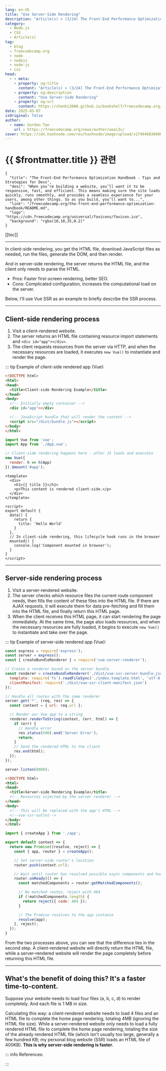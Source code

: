 ```yaml
---
lang: en-US
title: "Use Server-Side Rendering"
description: "Article(s) > (3/24) The Front-End Performance Optimization Handbook - Tips and Strategies for Devs"
category:
  - Node.js
  - CSS
  - Article(s)
tag:
  - blog
  - freecodecamp.org
  - node
  - nodejs
  - node-js
  - css
head:
  - - meta:
    - property: og:title
      content: "Article(s) > (3/24) The Front-End Performance Optimization Handbook - Tips and Strategies for Devs"
    - property: og:description
      content: "Use Server-Side Rendering"
    - property: og:url
      content: https://chanhi2000.github.io/bookshelf/freecodecamp.org/the-front-end-performance-optimization-handbook/use-server-side-rendering.html
date: 2025-05-07
isOriginal: false
author:
  - name: Gordan Tan
    url : https://freecodecamp.org/news/author/woai3c/
cover: https://cdn.hashnode.com/res/hashnode/image/upload/v1746468304666/ca24ac6b-1591-4abf-a544-739fbfaecf49.png
---
```


# {{ $frontmatter.title }} 관련

```component VPCard
{
  "title": "The Front-End Performance Optimization Handbook - Tips and Strategies for Devs",
  "desc": "When you’re building a website, you’ll want it to be responsive, fast, and efficient. This means making sure the site loads quickly, runs smoothly, and provides a seamless experience for your users, among other things. So as you build, you’ll want to...",
  "link": "/freecodecamp.org/the-front-end-performance-optimization-handbook/README.md",
  "logo": "https://cdn.freecodecamp.org/universal/favicons/favicon.ico",
  "background": "rgba(10,10,35,0.2)"
}
```

[[toc]]

---

<SiteInfo
  name="The Front-End Performance Optimization Handbook - Tips and Strategies for Devs"
  desc="When you’re building a website, you’ll want it to be responsive, fast, and efficient. This means making sure the site loads quickly, runs smoothly, and provides a seamless experience for your users, among other things. So as you build, you’ll want to..."
  url="https://freecodecamp.org/news/the-front-end-performance-optimization-handbook#heading-use-server-side-rendering"
  logo="https://cdn.freecodecamp.org/universal/favicons/favicon.ico"
  preview="https://cdn.hashnode.com/res/hashnode/image/upload/v1746468304666/ca24ac6b-1591-4abf-a544-739fbfaecf49.png"/>

In client-side rendering, you get the HTML file, download JavaScript files as needed, run the files, generate the DOM, and then render.

And in server-side rendering, the server returns the HTML file, and the client only needs to parse the HTML.

- Pros: Faster first-screen rendering, better SEO.
- Cons: Complicated configuration, increases the computational load on the server.

Below, I'll use Vue SSR as an example to briefly describe the SSR process.

---

## Client-side rendering process

1. Visit a client-rendered website.
2. The server returns an HTML file containing resource import statements and `<div id="app"></div>`.
3. The client requests resources from the server via HTTP, and when the necessary resources are loaded, it executes `new Vue()` to instantiate and render the page.

::: tip Example of client-side rendered app (Vue):

```html title="index.html"
<!DOCTYPE html>
<html>
<head>
  <title>Client-side Rendering Example</title>
</head>
<body>
  <!-- Initially empty container -->
  <div id="app"></div>

  <!-- JavaScript bundle that will render the content -->
  <script src="/dist/bundle.js"></script>
</body>
</html>
```

```js title="main.js"
import Vue from 'vue';
import App from './App.vue';

// Client-side rendering happens here - after JS loads and executes
new Vue({
  render: h => h(App)
}).$mount('#app');
```

```vue title="App.vue"
<template>
  <div>
    <h1>{{ title }}</h1>
    <p>This content is rendered client-side.</p>
  </div>
</template>

<script>
export default {
  data() {
    return {
      title: 'Hello World'
    }
  },
  // In client-side rendering, this lifecycle hook runs in the browser
  mounted() {
    console.log('Component mounted in browser');
  }
}
</script>
```

---

## Server-side rendering process

1. Visit a server-rendered website.
2. The server checks which resource files the current route component needs, then fills the content of these files into the HTML file. If there are AJAX requests, it will execute them for data pre-fetching and fill them into the HTML file, and finally return this HTML page.
3. When the client receives this HTML page, it can start rendering the page immediately. At the same time, the page also loads resources, and when the necessary resources are fully loaded, it begins to execute `new Vue()` to instantiate and take over the page.

::: tip Example of server-side rendered app (Vue):

```js title="server.js"
const express = require('express');
const server = express();
const { createBundleRenderer } = require('vue-server-renderer');

// Create a renderer based on the server bundle
const renderer = createBundleRenderer('./dist/vue-ssr-server-bundle.json', {
  template: require('fs').readFileSync('./index.template.html', 'utf-8'),
  clientManifest: require('./dist/vue-ssr-client-manifest.json')
});

// Handle all routes with the same renderer
server.get('*', (req, res) => {
  const context = { url: req.url };

  // Render our Vue app to a string
  renderer.renderToString(context, (err, html) => {
    if (err) {
      // Handle error
      res.status(500).end('Server Error');
      return;
    }
    // Send the rendered HTML to the client
    res.end(html);
  });
});

server.listen(8080);
```

```html title="index.template.html"
<!DOCTYPE html>
<html>
<head>
  <title>Server-side Rendering Example</title>
  <!-- Resources injected by the server renderer -->
</head>
<body>
  <!-- This will be replaced with the app's HTML -->
  <!--vue-ssr-outlet-->
</body>
</html>
```

```js title="entry-server.js"
import { createApp } from './app';

export default context => {
  return new Promise((resolve, reject) => {
    const { app, router } = createApp();

    // Set server-side router's location
    router.push(context.url);

    // Wait until router has resolved possible async components and hooks
    router.onReady(() => {
      const matchedComponents = router.getMatchedComponents();

      // No matched routes, reject with 404
      if (!matchedComponents.length) {
        return reject({ code: 404 });
      }

      // The Promise resolves to the app instance
      resolve(app);
    }, reject);
  });
}
```

From the two processes above, you can see that the difference lies in the second step. A client-rendered website will directly return the HTML file, while a server-rendered website will render the page completely before returning this HTML file.

---

## What's the benefit of doing this? It's a faster time-to-content.

Suppose your website needs to load four files (a, b, c, d) to render completely. And each file is 1 MB in size.

Calculating this way: a client-rendered website needs to load 4 files and an HTML file to complete the home page rendering, totaling 4MB (ignoring the HTML file size). While a server-rendered website only needs to load a fully rendered HTML file to complete the home page rendering, totaling the size of the already rendered HTML file (which isn't usually too large, generally a few hundred KB; my personal blog website (SSR) loads an HTML file of 400KB). **This is why server-side rendering is faster.**

::: info References:

<SiteInfo
  name="woai3c/vue-ssr-demo"
  desc="Vue 服务端渲染 demo."
  url="https://github.com/woai3c/vue-ssr-demo/"
  logo="https://github.githubassets.com/favicons/favicon-dark.svg"
  preview="https://opengraph.githubassets.com/816835668b29cced4dc41c794851a41a7e5f3a93d762a851006c899f95fd1bca/woai3c/vue-ssr-demo"/>

<SiteInfo
  name="Server-Side Rendering (SSR) | Vue.js"
  desc="Vue.js - The Progressive JavaScript Framework"
  url="https://vuejs.org/guide/scaling-up/ssr.html"
  logo="https://vuejs.org/logo.svg"
  preview="https://vuejs.org/images/logo.png"/>

:::
